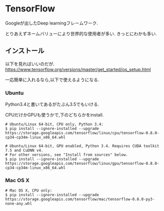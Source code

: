 # TensorFlow

Googleが出したDeep learningフレームワーク.

とりあえずネームバリューにより世界的な使用者が多い.
きっとにわかも多い.

## インストール

以下を見ればいいのだが.
https://www.tensorflow.org/versions/master/get_started/os_setup.html

一応簡単に入れるなら,以下で使えるようになる.

### Ubuntu
Python3.4と書いてあるがたぶん3.5でもいける.

CPUだけかGPUも使うかで,下のどちらかをinstall.

~~~
# Ubuntu/Linux 64-bit, CPU only, Python 3.4:
$ pip install --ignore-installed --upgrade https://storage.googleapis.com/tensorflow/linux/cpu/tensorflow-0.8.0-cp34-cp34m-linux_x86_64.whl

# Ubuntu/Linux 64-bit, GPU enabled, Python 3.4. Requires CUDA toolkit 7.5 and CuDNN v4.
# For other versions, see "Install from sources" below.
$ pip install --ignore-installed --upgrade https://storage.googleapis.com/tensorflow/linux/gpu/tensorflow-0.8.0-cp34-cp34m-linux_x86_64.whl
~~~

### Mac OS X
~~~
# Mac OS X, CPU only:
$ pip install --ignore-installed --upgrade https://storage.googleapis.com/tensorflow/mac/tensorflow-0.8.0-py3-none-any.whl
~~~
